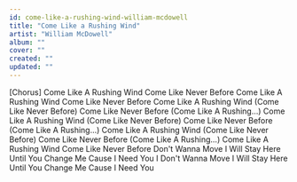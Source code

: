 ```yaml
---
id: come-like-a-rushing-wind-william-mcdowell
title: "Come Like a Rushing Wind"
artist: "William McDowell"
album: ""
cover: ""
created: ""
updated: ""
---
```


[Chorus]
Come Like A Rushing Wind
Come Like Never Before
Come Like A Rushing Wind
Come Like Never Before
Come Like A Rushing Wind (Come Like Never Before)
Come Like Never Before (Come Like A Rushing...)
Come Like A Rushing Wind (Come Like Never Before)
Come Like Never Before (Come Like A Rushing...)
Come Like A Rushing Wind (Come Like Never Before)
Come Like Never Before (Come Like A Rushing...)
Come Like A Rushing Wind
Come Like Never Before
Don't Wanna Move
I Will Stay Here
Until You Change Me
Cause I Need You
I Don't Wanna Move
I Will Stay Here
Until You Change Me
Cause I Need You
